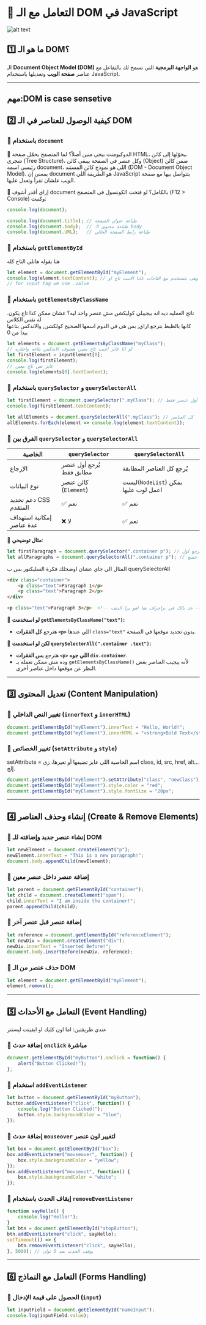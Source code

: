 # **📌 التعامل مع الـ DOM في JavaScript**
![alt text](image-1.png)

## **1️⃣ ما هو الـ DOM؟**
الـ **Document Object Model (DOM)** هو **الواجهة البرمجية** التي تسمح لك بالتفاعل مع عناصر **صفحة الويب** وتعديلها باستخدام JavaScript.

---
## مهم:DOM is case sensetive

## **2️⃣ كيفية الوصول للعناصر في الـ DOM**
### 🔹 **باستخدام `document`**

📌 الدوكيومنت بيجي منين أصلاً؟
لما المتصفح يحمّل صفحة HTML، بيحوّلها إلى كائن شجري (Tree Structure)، وكل عنصر في الصفحة بيبقى كائن (Object) ضمن كائن رئيسي اسمه document، اللي هو نموذج كائن المستند (DOM - Document Object Model).
بمعنى إن document هو الطريقة اللي JavaScript بتتواصل بيها مع صفحة الويب علشان تقرأ وتعدل عليها.


📌 إزاي أقدر أشوف document بالكامل؟
لو فتحت الكونسول في المتصفح (F12 > Console) وكتبت:

```javascript
console.log(document);
```

```javascript
console.log(document.title); // طباعة عنوان الصفحة
console.log(document.body);  // طباعة محتوى الـ body
console.log(document.URL);   // طباعة رابط الصفحة الحالي
```

### 🔹 **باستخدام `getElementById`**
هنا بقوله هاتلي التاج كله

```javascript
let element = document.getElementById("myElement");
console.log(element.textContent); // عرض النص الموجود داخل العنصر وهى بتستخدم مع التاجات عادا الانبت تاج او input
// for input tag we use .value
```

### 🔹 **باستخدام `getElementsByClassName`**
.ناتج العمليه ديه انه بيجيبلي كوليكشن مش عنصر واحد
ليه؟ عشان ممكن كذا تاج يكون له نفس الكلاس
<br>
كانها بالظبط بترجع اراي, بس هى في الدوم اسمها الصحيح كولكشن, والاندكس بتاعها بيدا من 0

```javascript
let elements = document.getElementsByClassName("myClass");
// لو انا عايز اجيب تاج معين هشوف الاندكس بتاعه واختاره
let firstElement = inputElement[0]; 
console.log(firstElement);
// عايز نص تاج معين
console.log(elements[0].textContent); 
```

### 🔹 **باستخدام `querySelector` و `querySelectorAll`**

```javascript
let firstElement = document.querySelector(".myClass"); // أول عنصر فقط
console.log(firstElement.textContent);

let allElements = document.querySelectorAll(".myClass"); // كل العناصر
allElements.forEach(element => console.log(element.textContent));
```

### 🔹 **الفرق بين `querySelector` و `querySelectorAll`**
| الخاصية | `querySelector` | `querySelectorAll` |
|----------|----------------|------------------|
| الإرجاع | يُرجع أول عنصر مطابق فقط | يُرجع كل العناصر المطابقة |
| نوع البيانات | كائن عنصر (`Element`) | ليست(`NodeList`) يمكن اعمل لوب عليها |
| دعم تحديد CSS المتقدم | ✅ نعم | ✅ نعم |
| إمكانية استهداف عدة عناصر | ❌ لا | ✅ نعم |

🔹 **مثال توضيحي**:
```javascript
let firstParagraph = document.querySelector(".container p"); // يُرجع أول <p> داخل .container فقط
let allParagraphs = document.querySelectorAll(".container p"); // يُرجع جميع <p> داخل .container
```
المثال الي جاي عشان اوضحلك فكرة السليكتور بس ب querySelectorAll 
```html
<div class="container">
    <p class="text">Paragraph 1</p>
    <p class="text">Paragraph 2</p>
</div>

<p class="text">Paragraph 3</p>  <!-- خد بالك في براجراف هنا اهو برا الديف -->
```
 🔹 **لو استخدمت `getElementsByClassName("text")`:**
   - هترجع **كل الفقرات `<p>`** اللي عندها `class="text"` بدون تحديد موقعها في الصفحة.

🔹 **لكن لو استخدمت `querySelectorAll(".container .text")`:**
   - هترجع **بس الفقرات `<p>` اللي جوه `div.container`**.
   - وده مش ممكن تعمله بـ `getElementsByClassName()` لأنه بيجيب العناصر بغض النظر عن موقعها داخل عناصر أخرى.

---
## **3️⃣ تعديل المحتوى (Content Manipulation)**
### 🔹 **تغيير النص الداخلي (`innerText` و `innerHTML`)**
```javascript
document.getElementById("myElement").innerText = "Hello, World!";
document.getElementById("myElement").innerHTML = "<strong>Bold Text</strong>";
```

### 🔹 **تغيير الخصائص (`setAttribute` و `style`)**
setAttribute =  اسم الخاصية اللي عايز تضيفها أو تغيرها، زي class, id, src, href, alt... إلخ.
```javascript
document.getElementById("myElement").setAttribute("class", "newClass"); // في مثال في ال example folder
document.getElementById("myElement").style.color = "red";
document.getElementById("myElement").style.fontSize = "20px";
```

---
## **4️⃣ إنشاء وحذف العناصر (Create & Remove Elements)**
### 🔹 **إنشاء عنصر جديد وإضافته للـ DOM**
```javascript
let newElement = document.createElement("p");
newElement.innerText = "This is a new paragraph!";
document.body.appendChild(newElement);
```

### 🔹 **إضافة عنصر داخل عنصر معين**
```javascript
let parent = document.getElementById("container");
let child = document.createElement("span");
child.innerText = "I am inside the container!";
parent.appendChild(child);
```

### 🔹 **إضافة عنصر قبل عنصر آخر**
```javascript
let reference = document.getElementById("referenceElement");
let newDiv = document.createElement("div");
newDiv.innerText = "Inserted Before!";
document.body.insertBefore(newDiv, reference);
```

### 🔹 **حذف عنصر من الـ DOM**
```javascript
let element = document.getElementById("myElement");
element.remove();
```

---
## **5️⃣ التعامل مع الأحداث (Event Handling)**
عندي طريقتين: اما اون كليك او ايفينت ليستنر

### 🔹 **إضافة حدث `onclick` مباشرة**
```javascript
document.getElementById("myButton").onclick = function() {
    alert("Button Clicked!");
};
```

### 🔹 **استخدام `addEventListener`**
```javascript
let button = document.getElementById("myButton");
button.addEventListener("click", function() {
    console.log("Button Clicked!");
    button.style.backgroundColor = "blue";
});
```

### 🔹 **إضافة حدث `mouseover` لتغيير لون عنصر**
```javascript
let box = document.getElementById("box");
box.addEventListener("mouseover", function() {
    box.style.backgroundColor = "yellow";
});
box.addEventListener("mouseout", function() {
    box.style.backgroundColor = "white";
});
```

### 🔹 **إيقاف الحدث باستخدام `removeEventListener`**
```javascript
function sayHello() {
    console.log("Hello!");
}
let btn = document.getElementById("stopButton");
btn.addEventListener("click", sayHello);
setTimeout(() => {
    btn.removeEventListener("click", sayHello);
}, 5000); // يوقف الحدث بعد 5 ثوانٍ
```

---
## **6️⃣ التعامل مع النماذج (Forms Handling)**
### 🔹 **الحصول على قيمة الإدخال (`input`)** 
```javascript
let inputField = document.getElementById("nameInput");
console.log(inputField.value);
```

```